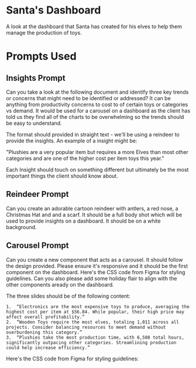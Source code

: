 # Santa's Dashboard
A look at the dashboard that Santa has created for his elves to help them manage the production of toys.

# Prompts Used

## Insights Prompt

Can you take a look at the following document and identify three key trends or concerns that might need to be identified or addressed? It can be anything from productivity concerns to cost to of certain toys or categories vs demand. It would be used for a carousel on a dashboard as the client has told us they find all of the charts to be overwhelming so the trends should be easy to understand. 

The format should provided in straight text - we'll be using a reindeer to provide the insights. An example of a insight might be: 

"Plushies are a very popular item but requires a more Elves than most other categories and are one of the higher cost per item toys this year."

Each Insight should touch on something different but ultimately be the most important things the client should know about.



## Reindeer Prompt

Can you create an adorable cartoon reindeer with antlers, a red nose, a Christmas Hat and and a scarf. It should be a full body shot which will be used to provide insights on a dashboard. It should be on a white background.


## Carousel Prompt

Can you create a new component that acts as a carousel. It should follow the design provided. Please ensure it's responsive and it should be the first component on the dashboard. Here's the CSS code from Figma for styling guidelines. Can you also please add some holiday flair to align with the other components aready on the dashboard.

The three slides should be of the following content:

	1.	“Electronics are the most expensive toys to produce, averaging the highest cost per item at $56.84. While popular, their high price may affect overall profitability.”
	2.	“Wooden Toys require the most elves, totaling 1,011 across all projects. Consider balancing resources to meet demand without overburdening this category.”
	3.	“Plushies take the most production time, with 6,508 total hours, significantly outpacing other categories. Streamlining production could help increase efficiency.”


Here's the CSS code from Figma for styling guidelines:
